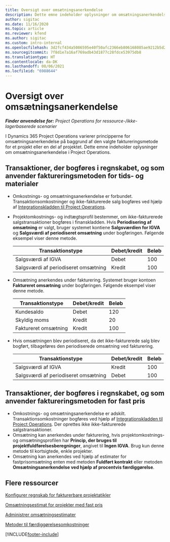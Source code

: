 ```yaml
---
title: Oversigt over omsætningsanerkendelse
description: Dette emne indeholder oplysninger om omsætningsanerkendelse i Project Operations.
author: sigitac
ms.date: 11/16/2020
ms.topic: article
ms.reviewer: kfend
ms.author: sigitac
ms.custom: intro-internal
ms.openlocfilehash: 3d2fcf434a5086595e40f50afc2366eb806168085ae9212b5d25e3e9bd02e2c6
ms.sourcegitcommit: 7f8d1e7a16af769adb43d1877c28fdce53975db8
ms.translationtype: HT
ms.contentlocale: da-DK
ms.lasthandoff: 08/06/2021
ms.locfileid: "6988644"
---
```

# <a name="revenue-recognition-overview"></a>Oversigt over omsætningsanerkendelse

_**Finder anvendelse for:** Project Operations for ressource-/ikke-lagerbaserede scenarier_

I Dynamics 365 Project Operations varierer principperne for omsætningsanerkendelse på baggrund af den valgte faktureringsmetode for et projekt eller en del af projektet. Dette emne indeholder oplysninger om omsætningsanerkendelse i Project Operations.

## <a name="transactions-accounted-using-time-and-material-billing-method"></a>Transaktioner, der bogføres i regnskabet, og som anvender faktureringsmetoden for tids- og materialer

- Omkostnings- og omsætningsanerkendelse er forbundet. Transaktionsomkostninger og ikke-fakturerede salg bogføres ved hjælp af [Integrationskladden til Project Operations](../project-accounting/project-operations-integration-journal.md).
- Projektomkostnings- og indtægtsprofil bestemmer, om ikke-fakturerede salgstransaktioner bogføres i finanskladden. Hvis **Periodisering af omsætning** er valgt, bruger systemet kontiene **Salgsværdien for IGVA** og **Salgsværdi af periodiseret omsætning** under bogføringen. Følgende eksempel viser denne metode.  

  | Transaktionstype | Debet/kredit | Beløb |
  | --- | --- | --- |
  | Salgsværdi af IGVA | Debet | 100 |
  | Salgsværdi af periodiseret omsætning | Kredit | 100 |

- Omsætning anerkendes under fakturering. Systemet bruger kontoen **Faktureret omsætning** under bogføringen. Følgende eksempel viser denne metode.  

  | Transaktionstype | Debet/kredit | Beløb |
  | --- | --- | --- |
  | Kundesaldo | Debet | 120 |
  | Skyldig moms | Kredit | 20 |
  | Faktureret omsætning | Kredit | 100 |

- Hvis omsætningen blev periodiseret, da det ikke-fakturerede salg blev bogført, tilbageføres den periodiserede omsætning ved fakturering.

  | Transaktionstype | Debet/kredit | Beløb |
  | --- | --- | --- |
  | Salgsværdi af IGVA | Kredit | 100 |
  | Salgsværdi af periodiseret omsætning | Debet | 100 |

## <a name="transactions-accounted-using-the-fixed-price-billing-method"></a>Transaktioner, der bogføres i regnskabet, og som anvender faktureringsmetoden for fast pris

- Omkostnings- og omsætningsanerkendelse er adskilt. Transaktionsomkostninger bogføres ved hjælp af [Integrationskladden til Project Operations](../project-accounting/project-operations-integration-journal.md). Der oprettes ikke ikke-fakturerede salgstransaktioner.
- Omsætning kan anerkendes under fakturering, hvis projektomkostnings- og omsætningsprofilen har **Princip, der bruges til projektfuldførelsesberegninger**, angivet til **Ingen IGVA**. Brug kun denne metode til kortsigtede, enkle projekter.
- Omsætning kan anerkendes ved hjælp af estimater for fastprisomsætning enten med metoden **Fuldført kontrakt** eller metoden **Omsætningsanerkendelse ved hjælp af procentvis færdiggørelse**.

## <a name="additional-resources"></a>Flere ressourcer
[Konfigurer regnskab for fakturerbare projektatikler](../project-accounting/configure-accounting-billable-projects.md)

[Omsætningsestimat for projekter med fast pris](rev-rec-percentage-completion-method.md)

[Administrer omsætningsestimater](rev-rec-completed-contract-method.md)

[Metoder til færdiggørelsesomkostninger](cost-complete-methods.md)


[!INCLUDE[footer-include](../includes/footer-banner.md)]